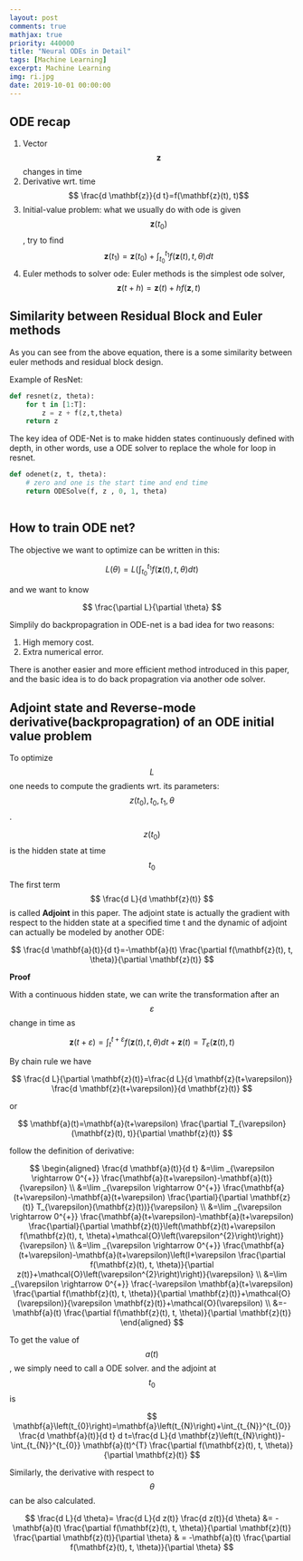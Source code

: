 ```yaml
---
layout: post
comments: true
mathjax: true
priority: 440000
title: "Neural ODEs in Detail"
tags: [Machine Learning]
excerpt: Machine Learning
img: ri.jpg
date: 2019-10-01 00:00:00
---
```


## ODE recap
1. Vector $$\mathbf{z}$$ changes in time
2. Derivative wrt. time $$ \frac{d \mathbf{z}}{d t}=f(\mathbf{z}(t), t)$$
3. Initial-value problem: what we usually do with ode is given $$\mathbf{z}(t_{0})$$, try to find
$$
\mathbf{z}\left(t_{1}\right)=\mathbf{z}\left(t_{0}\right)+\int_{t_{0}}^{t_{1}} f(\mathbf{z}(t), t, \theta) d t
$$ 
4. Euler methods to solver ode: Euler methods is the simplest ode solver,
$$
\mathbf{z}(t+h)=\mathbf{z}(t)+h f(\mathbf{z}, t)
$$




## Similarity between Residual Block and Euler methods

As you can see from the above equation, there is a some similarity between euler methods and residual block design.

Example of ResNet:

```python
def resnet(z, theta):
    for t in [1:T]:
        z = z + f(z,t,theta)
    return z
```

The key idea of ODE-Net is to make hidden states continuously defined with depth, in other words, use a 
ODE solver to replace the whole for loop in resnet.

```python
def odenet(z, t, theta):
    # zero and one is the start time and end time
    return ODESolve(f, z , 0, 1, theta)
    
```


## How to train ODE net?


The objective we want to optimize can be written in this:

$$
L(\theta)=L\left(\int_{t_{0}}^{t_{1}} f(\mathbf{z}(t), t, \theta) d t\right)
$$

and we want to know 

$$
\frac{\partial L}{\partial \theta}
$$

Simplily do backpropagration in ODE-net is a bad idea for two reasons:

1. High memory cost.
2. Extra numerical error.

There is another easier and more efficient method introduced in this paper, and the basic idea is to do back propagration via another ode solver.

## Adjoint state and Reverse-mode derivative(backpropagration) of an ODE initial value problem

To optimize $$L$$ one needs to compute the gradients wrt. its parameters: $$z(t_0), t_0, t_1, \theta$$.

$$z(t_0)$$ is the hidden state at time $$t_0$$

The first term $$
\frac{d L}{d \mathbf{z}(t)}
$$ is called **Adjoint** in this paper. The adjoint state is actually the gradient with respect to the hidden state at a specified time t and the dynamic of adjoint can actually be modeled by another ODE:

 
$$
\frac{d \mathbf{a}(t)}{d t}=-\mathbf{a}(t) \frac{\partial f(\mathbf{z}(t), t, \theta)}{\partial \mathbf{z}(t)}
$$

**Proof**

With a continuous hidden state, we can write the transformation after an $$\varepsilon$$ change in time as 

$$
\mathbf{z}(t+\varepsilon)=\int_{t}^{t+\varepsilon} f(\mathbf{z}(t), t, \theta) d t+\mathbf{z}(t)=T_{\varepsilon}(\mathbf{z}(t), t)
$$

By chain rule we have 

$$
\frac{d L}{\partial \mathbf{z}(t)}=\frac{d L}{d \mathbf{z}(t+\varepsilon)} \frac{d \mathbf{z}(t+\varepsilon)}{d \mathbf{z}(t)}
$$

or 

$$
\mathbf{a}(t)=\mathbf{a}(t+\varepsilon) \frac{\partial T_{\varepsilon}(\mathbf{z}(t), t)}{\partial \mathbf{z}(t)}
$$

follow the definition of derivative:


 $$
\begin{aligned} \frac{d \mathbf{a}(t)}{d t} &=\lim _{\varepsilon \rightarrow 0^{+}} \frac{\mathbf{a}(t+\varepsilon)-\mathbf{a}(t)}{\varepsilon} \\ &=\lim _{\varepsilon \rightarrow 0^{+}} \frac{\mathbf{a}(t+\varepsilon)-\mathbf{a}(t+\varepsilon) \frac{\partial}{\partial \mathbf{z}(t)} T_{\varepsilon}(\mathbf{z}(t))}{\varepsilon} \\ &=\lim _{\varepsilon \rightarrow 0^{+}} \frac{\mathbf{a}(t+\varepsilon)-\mathbf{a}(t+\varepsilon) \frac{\partial}{\partial \mathbf{z}(t)}\left(\mathbf{z}(t)+\varepsilon f(\mathbf{z}(t), t, \theta)+\mathcal{O}\left(\varepsilon^{2}\right)\right)}{\varepsilon} \\ &=\lim _{\varepsilon \rightarrow 0^{+}} \frac{\mathbf{a}(t+\varepsilon)-\mathbf{a}(t+\varepsilon)\left(I+\varepsilon \frac{\partial f(\mathbf{z}(t), t, \theta)}{\partial z(t)}+\mathcal{O}\left(\varepsilon^{2}\right)\right)}{\varepsilon} \\ &=\lim _{\varepsilon \rightarrow 0^{+}} \frac{-\varepsilon \mathbf{a}(t+\varepsilon) \frac{\partial f(\mathbf{z}(t), t, \theta)}{\partial \mathbf{z}(t)}+\mathcal{O}(\varepsilon)}{\varepsilon \mathbf{z}(t)}+\mathcal{O}(\varepsilon) \\ &=-\mathbf{a}(t) \frac{\partial f(\mathbf{z}(t), t, \theta)}{\partial \mathbf{z}(t)} \end{aligned}
$$

To get the value of $$a(t)$$, we simply need to call a ODE solver. and the adjoint at $$t_0$$ is 

$$
\mathbf{a}\left(t_{0}\right)=\mathbf{a}\left(t_{N}\right)+\int_{t_{N}}^{t_{0}} \frac{d \mathbf{a}(t)}{d t} d t=\frac{d L}{d \mathbf{z}\left(t_{N}\right)}-\int_{t_{N}}^{t_{0}} \mathbf{a}(t)^{T} \frac{\partial f(\mathbf{z}(t), t, \theta)}{\partial \mathbf{z}(t)}
$$

Similarly, the derivative with respect to $$\theta$$ can be also calculated.

$$
\frac{d L}{d \theta}= \frac{d L}{d z(t)} \frac{d z(t)}{d \theta} &=
-\mathbf{a}(t) \frac{\partial f(\mathbf{z}(t), t, \theta)}{\partial \mathbf{z}(t)} \frac{\partial \mathbf{z}(t)}{\partial \theta}
& = 
-\mathbf{a}(t) \frac{\partial f(\mathbf{z}(t), t, \theta)}{\partial \theta}
$$














